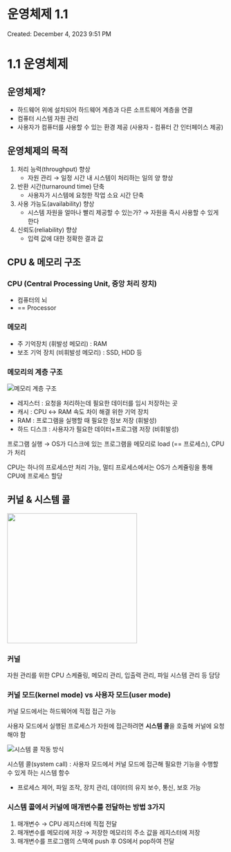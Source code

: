 # 운영체제 1.1

Created: December 4, 2023 9:51 PM

# 1.1 운영체제

## 운영체제?

- 하드웨어 위에 설치되어 하드웨어 계층과 다른 소프트웨어 계층을 연결
- 컴퓨터 시스템 자원 관리
- 사용자가 컴퓨터를 사용할 수 있는 환경 제공 (사용자 - 컴퓨터 간 인터페이스 제공)

## 운영체제의 목적

1. 처리 능력(throughput) 향상
    - 자원 관리 → 일정 시간 내 시스템이 처리하는 일의 양 향상
2. 반환 시간(turnaround time) 단축
    - 사용자가 시스템에 요청한 작업 소요 시간 단축
3. 사용 가능도(availability) 향상
    - 시스템 자원을 얼마나 빨리 제공할 수 있는가? → 자원을 즉시 사용할 수 있게 한다
4. 신뢰도(reliability) 향상
    - 입력 값에 대한 정확한 결과 값

## CPU & 메모리 구조

### CPU (Central Processing Unit, 중앙 처리 장치)

- 컴퓨터의 뇌
- == Processor

### 메모리

- 주 기억장치 (휘발성 메모리) : RAM
- 보조 기억 장치 (비휘발성 메모리) : SSD, HDD 등

### **메모리의 계층 구조**
![메모리 계층 구조](https://github.com/woowacourse-study/2023-cs-study/assets/15646373/292b8165-9d7a-4f7b-9348-f7c1c615db3a)

- 레지스터 : 요청을 처리하는데 필요한 데이터를 임시 저장하는 곳
- 캐시 : CPU ↔ RAM 속도 차이 해결 위한 기억 장치
- RAM : 프로그램을 실행할 때 필요한 정보 저장 (휘발성)
- 하드 디스크 : 사용자가 필요한 데이터+프로그램 저장 (비휘발성)

프로그램 실행 → OS가 디스크에 있는 프로그램을 메모리로 load (== 프로세스), CPU가 처리

CPU는 하나의 프로세스만 처리 가능, 멀티 프로세스에서는 OS가 스케쥴링을 통해 CPU에 프로세스 할당

## 커널 & 시스템 콜
<img src="https://github.com/woowacourse-study/2023-cs-study/assets/15646373/bbb90fcd-16f1-48da-addb-5ce30607d3df" width="300">

### 커널

자원 관리를 위한 CPU 스케쥴링, 메모리 관리, 입출력 관리, 파일 시스템 관리 등 담당

### 커널 모드(kernel mode) vs 사용자 모드(user mode)

커널 모드에서는 하드웨어에 직접 접근 가능

사용자 모드에서 실행된 프로세스가 자원에 접근하려면 **시스템 콜**을 호출해 커널에 요청해야 함

![시스템 콜 작동 방식](https://github.com/woowacourse-study/2023-cs-study/assets/15646373/ea4c4ea0-e28a-4e04-8483-914b1e8ab080)

시스템 콜(system call) : 사용자 모드에서 커널 모드에 접근해 필요한 기능을 수행할 수 있게 하는 시스템 함수

- 프로세스 제어, 파일 조작, 장치 관리, 데이터의 유지 보수, 통신, 보호 가능

### 시스템 콜에서 커널에 매개변수를 전달하는 방법 3가지

1. 매개변수 → CPU 레지스터에 직접 전달
2. 매개변수를 메모리에 저장 → 저장한 메모리의 주소 값을 레지스터에 저장
3. 매개변수를 프로그램의 스택에 push 후 OS에서 pop하여 전달
